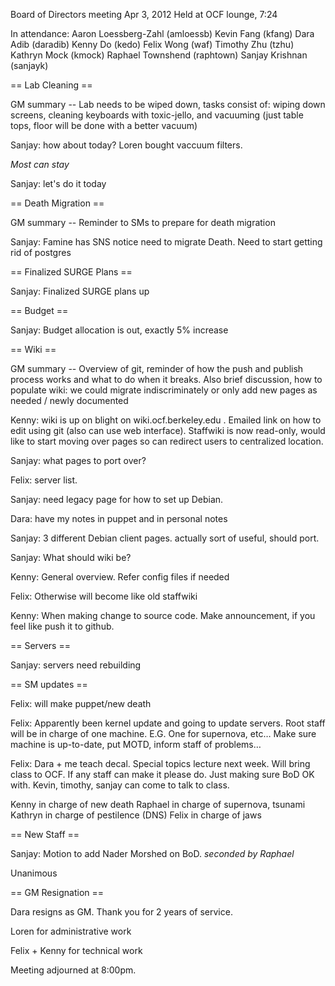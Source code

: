 Board of Directors meeting Apr 3, 2012
Held at OCF lounge, 7:24

In attendance:
Aaron Loessberg-Zahl (amloessb)
Kevin Fang (kfang)
Dara Adib (daradib)
Kenny Do (kedo)
Felix Wong (waf)
Timothy Zhu (tzhu)
Kathryn Mock (kmock)
Raphael Townshend (raphtown)
Sanjay Krishnan (sanjayk)

== Lab Cleaning ==

GM summary -- Lab needs to be wiped down, tasks consist of: wiping down screens, cleaning keyboards with toxic-jello, and vacuuming (just table tops, floor will be done with a better vacuum)

Sanjay: how about today?  Loren bought vaccuum filters.

*Most can stay*

Sanjay: let's do it today

== Death Migration ==

GM summary -- Reminder to SMs to prepare for death migration

Sanjay: Famine has SNS notice need to migrate Death.  Need to start getting rid of postgres

== Finalized SURGE Plans ==

Sanjay: Finalized SURGE plans up

== Budget ==

Sanjay: Budget allocation is out, exactly 5% increase

== Wiki ==

GM summary -- Overview of git, reminder of how the push and publish process works and what to do when it breaks. Also brief discussion, how to populate wiki: we could migrate indiscriminately or only add new pages as needed / newly documented 

Kenny: wiki is up on blight on wiki.ocf.berkeley.edu .  Emailed link on how to edit using git (also can use web interface).  Staffwiki is now read-only, would like to start moving over pages so can redirect users to centralized location.

Sanjay: what pages to port over?

Felix: server list.

Sanjay: need legacy page for how to set up Debian.

Dara: have my notes in puppet and in personal notes

Sanjay: 3 different Debian client pages.  actually sort of useful, should port.

Sanjay: What should wiki be?

Kenny: General overview.  Refer config files if needed

Felix: Otherwise will become like old staffwiki

Kenny: When making change to source code.  Make announcement, if you feel like push it to github.

== Servers ==

Sanjay: servers need rebuilding

== SM updates ==

Felix: will make puppet/new death

Felix: Apparently been kernel update and going to update servers.  Root staff will be in charge of one machine.  E.G. One for supernova, etc…  Make sure machine is up-to-date, put MOTD, inform staff of problems… 

Felix: Dara + me teach decal.  Special topics lecture next week.  Will bring class to OCF.  If any staff can make it please do.  Just making sure BoD OK with.  Kevin, timothy, sanjay can come to talk to class.

Kenny in charge of new death
Raphael in charge of supernova, tsunami
Kathryn in charge of pestilence (DNS)
Felix in charge of jaws

== New Staff ==

Sanjay: Motion to add Nader Morshed on BoD.
*seconded by Raphael*

Unanimous

== GM Resignation ==

Dara resigns as GM.  Thank you for 2 years of service.

Loren for administrative work

Felix + Kenny for technical work


Meeting adjourned at 8:00pm.
